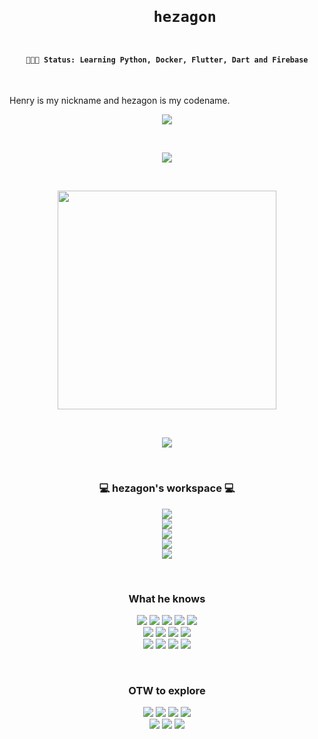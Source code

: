 <h1 align="center">
  <code>
    hezagon
  </code>
</h1>

<!-- STATUS -->
<h4 align="center">
  <code>👩🏻‍💻 Status: Learning Python, Docker, Flutter, Dart and Firebase</code>
</h4><br/>

<!-- PROFILE -->
<p>
  Henry is my nickname and hezagon is my codename.
</p>


<!-- GITHUB TROPHY -->
<p align='center'>
  <a href="#"><img src="https://github-profile-trophy.vercel.app/?username=hezagon&row=1" /></a>
</p><br/>

<!-- GITHUB STREAK -->
<p align='center'>
  <a href="#"><img src="https://github-readme-streak-stats.herokuapp.com/?user=hezagon&theme=blue-green" /></a>
</p><br/>

<!-- GITHUB STATS -->
<p align='center'>
  <a href="#"><img src="https://github-readme-stats.vercel.app/api?username=hezagon&show_icons=true&count_private=true&theme=vision-friendly-dark" width="350"></a>
</p><br/>

<!-- COMPACT LANGUAGE CAR LAYOUT -->
<p align='center'>
  <img src="https://github-readme-stats.vercel.app/api/top-langs/?username=hezagon&layout=compact" />
</p><br/>

<!-- PC WORKSPACE -->
<h3 align="center">
   💻 hezagon's workspace 💻
</h3>

<p align="center">
  <a href="https://linuxmint.com/">
    <img src="https://img.shields.io/badge/Linux_Mint-87CF3E?style=for-the-badge&logo=linux-mint&logoColor=white" />
  </a><br/>
  <a href="https://www.microsoft.com/en-my/windows">
    <img src="https://img.shields.io/badge/windows-%230078D6.svg?&style=for-the-badge&logo=windows&logoColor=white" />
  </a><br/>
  <a href="https://ark.intel.com/content/www/us/en/ark/products/95443/intel-core-i5-7200u-processor-3m-cache-up-to-3-10-ghz.html">
    <img src="https://img.shields.io/badge/intel-core%20i5%207th-%230071C5.svg?&style=for-the-badge&logo=intel&logoColor=white" />  
  </a><br/>
  <img src="https://img.shields.io/badge/RAM-16GB-%230071C5.svg?&style=for-the-badge&logoColor=white" /><br/>
  <a href="https://www.notebookcheck.net/NVIDIA-GeForce-940MX.156033.0.html">
    <img src="https://img.shields.io/badge/nvidia-gt%20940MX-%2376B900.svg?&style=for-the-badge&logo=nvidia&logoColor=white" />
  </a><br/>
</p><br/>

<!-- PROGRAMMING LANGUAGE -->
<h3 align="center">What he knows</h3>
<p align="center">
  <img src="https://img.shields.io/badge/C-00599C?style=for-the-badge&logo=c&logoColor=white" />
  <img src="https://img.shields.io/badge/C%2B%2B-00599C?style=for-the-badge&logo=c%2B%2B&logoColor=white" />
  <img src="https://img.shields.io/badge/Java-ED8B00?style=for-the-badge&logo=java&logoColor=white" />
  <img src="https://img.shields.io/badge/HTML5-E34F26?style=for-the-badge&logo=html5&logoColor=white" />
  <img src="https://img.shields.io/badge/CSS3-1572B6?style=for-the-badge&logo=css3&logoColor=white" /><br/>
  <img src="https://img.shields.io/badge/JavaScript-323330?style=for-the-badge&logo=javascript&logoColor=F7DF1E" />
  <img src="https://img.shields.io/badge/PHP-777BB4?style=for-the-badge&logo=php&logoColor=white" />
  <img src="https://img.shields.io/badge/Bootstrap-563D7C?style=for-the-badge&logo=bootstrap&logoColor=white" />
  <img src="https://img.shields.io/badge/Laravel-FF2D20?style=for-the-badge&logo=laravel&logoColor=white"/></br>
  <img src="https://img.shields.io/badge/Git-F05032?style=for-the-badge&logo=git&logoColor=white" />
  <img src="https://img.shields.io/badge/MySQL-00000F?style=for-the-badge&logo=mysql&logoColor=white" />
  <img src="https://img.shields.io/badge/C%23-239120?style=for-the-badge&logo=c-sharp&logoColor=white" />
  <img src="https://img.shields.io/badge/Xamarin-3498DB?style=for-the-badge&logo=xamarin&logoColor=white" />
</p><br/>

<!-- PROGRAMMING LANGUAGE -->
<h3 align="center">OTW to explore</h3>
<p align="center">
  <img src="https://img.shields.io/badge/Docker-2CA5E0?style=for-the-badge&logo=docker&logoColor=white" />
  <img src="https://img.shields.io/badge/Vue.js-35495E?style=for-the-badge&logo=vue-dot-js&logoColor=4FC08D" />
  <img src="https://img.shields.io/badge/Node.js-43853D?style=for-the-badge&logo=node-dot-js&logoColor=white" />
  <img src="https://img.shields.io/badge/Flutter-02569B?style=for-the-badge&logo=flutter&logoColor=white" /><br/>
  <img src="https://img.shields.io/badge/Dart-0175C2?style=for-the-badge&logo=dart&logoColor=white" />
  <img src="https://img.shields.io/badge/Python-3776AB?style=for-the-badge&logo=python&logoColor=white" />
  <img src="https://img.shields.io/badge/firebase-ffca28?style=for-the-badge&logo=firebase&logoColor=black" />
</p><br/>
